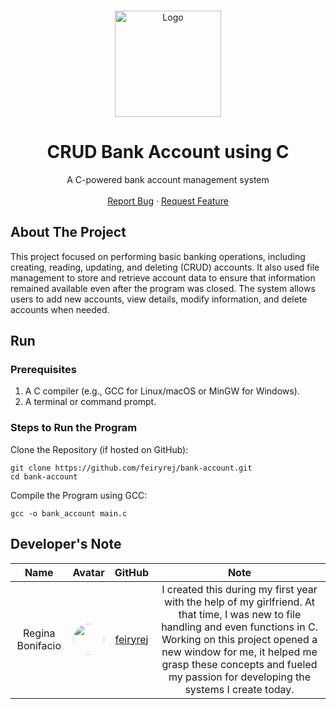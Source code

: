<a id="readme-top"></a>

<!-- PROJECT LOGO -->
<br />
<div align="center"> 
  <a href="https://github.com/feiryrej/bank-account">
    <img src="https://github.com/user-attachments/assets/2897e38b-3bed-4f4c-a473-e8232ddd7014" alt="Logo" width="170" height="170">
  </a>

  <h1 align="center">CRUD Bank Account using C</h1> 
  <p align="center">
   A C-powered bank account management system
    <br />
    <br />
    <a href="https://github.com/feiryrej/bank-account/issues">Report Bug</a>
    ·
    <a href="https://github.com/feiryrej/bank-account/issues">Request Feature</a>
  </p>
</div>

<!-- ABOUT THE PROJECT -->
## About The Project
This project focused on performing basic banking operations, including creating, reading, updating, and deleting (CRUD) accounts. It also used file management to store and retrieve account data to ensure that information remained available even after the program was closed. The system allows users to add new accounts, view details, modify information, and delete accounts when needed. 

<!-- HOW TO RUN THE PROGRAM -->
##  Run
### Prerequisites
1. A C compiler (e.g., GCC for Linux/macOS or MinGW for Windows).
2. A terminal or command prompt.

### Steps to Run the Program
Clone the Repository (if hosted on GitHub):
```
git clone https://github.com/feiryrej/bank-account.git
cd bank-account
```
Compile the Program using GCC:
```
gcc -o bank_account main.c
```
## Developer's Note
  <table style="width: 100%; text-align: center;">
    <thead>
      <tr>
        <th>Name</th>
        <th>Avatar</th>
        <th>GitHub</th>
        <th>Note</th>
      </tr>
    </thead>
    <tbody>
      <tr>
        <td>Regina Bonifacio</td>
        <td><img src="https://avatars.githubusercontent.com/u/116869096?s=400&u=43146b191775802d9ab2f0f721b452ffc52c9efa&v=4" alt="" style="border-radius: 50%; width: 50px;"></td>
        <td><a href="https://github.com/feiryrej">feiryrej</a></td>
        <td>
           I created this during my first year with the help of my girlfriend. At that time, I was new to file handling and even functions in C. Working on this project opened a new window for me, it helped me grasp these concepts and fueled my passion for developing the systems I create today.
        </td>
      </tr>
      </tbody>
  </table>
</section>
